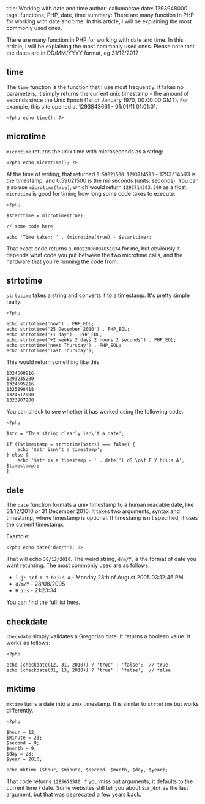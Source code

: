 <info>
title: Working with date and time
author: callumacrae
date: 1293948000
tags: functions, PHP, date, time
summary: There are many function in PHP for working with date and time. In this article, I will be explaining the most commonly used ones.
</info>

There are many function in PHP for working with date and time. In this article, I will be explaining the most commonly used ones. Please note that the dates are in DD/MM/YYYY format, eg 31/12/2012

## time

The `time` function is the function that I use most frequently. It takes no parameters, it simply returns the current unix timestamp - the amount of seconds since the Unix Epoch (1st of January 1970, 00:00:00 GMT). For example, this site opened at 1293843661 - 01/01/11 01:01:01.

	<?php echo time(); ?>

## microtime

`microtime` returns the unix time with microseconds as a string:

	<?php echo microtime(); ?>

At the time of writing, that returned `0.59021500 1293714593` - 1293714593 is the timestamp, and 0.59021500 is the miliseconds (units: seconds). You can also use `microtime(true)`, which would return `1293714593.590` as a float. `microtime` is good for timing how long some code takes to execute:

	<?php

	$starttime = microtime(true);

	// some code here

	echo 'Time taken: ' . (microtime(true) - $starttime);

That exact code returns `0.00022006034851074` for me, but obviously it depends what code you put between the two microtime calls, and the hardware that you're running the code from.

## strtotime

`strtotime` takes a string and converts it to a timestamp. It's pretty simple really:

	<?php

	echo strtotime('now') . PHP_EOL;
	echo strtotime('25 December 2010') . PHP_EOL;
	echo strtotime('+1 day') . PHP_EOL;
	echo strtotime('+2 weeks 2 days 2 hours 2 seconds') . PHP_EOL;
	echo strtotime('next Thursday') . PHP_EOL;
	echo strtotime('last Thursday');

This would return something like this:

	1324508816
	1293235200
	1324595216
	1325898418
	1324512000
	1323907200

You can check to see whether it has worked using the following code:

	<?php

	$str = 'This string clearly isn\'t a date';

	if (($timestamp = strtotime($str)) === false) {
		echo '$str isn\'t a timestamp';
	} else {
		echo '$str is a timestamp - ' . date('l dS \o\f F Y h:i:s A', $timestamp);
	}

## date

The `date` function formats a unix timestamp to a human readable date, like 31/12/2010 or 31 December 2010. It takes two arguments, syntax and timestamp, where timestamp is optional. If timestamp isn't specified, it uses the current timestamp.

Example:

	<?php echo date('d/m/Y'); ?>

That will echo `30/12/2010`. The weird string, `d/m/Y`, is the format of date you want returning. The most commonly used are as follows:

* `l jS \of F Y h:i:s A` - Monday 28th of August 2005 03:12:46 PM
* `d/m/Y` - 28/08/2005
* `H:i:s` - 21:23:34

You can find the full list [here](http://php.net/manual/en/function.date.php).

## checkdate

`checkdate` simply validates a Gregorian date. It returns a boolean value. It works as follows:

	<?php

	echo (checkdate(12, 31, 2010)) ? 'true' : 'false';  // true
	echo (checkdate(31, 13, 2010)) ? 'true' : 'false';  // false

## mktime

`mktime` turns a date into a unix timestamp. It is similar to `strtotime` but works differently.

	<?php

	$hour = 12;
	$minute = 23;
	$second = 0;
	$month = 9;
	$day = 28;
	$year = 2010;

	echo mktime ($hour, $minute, $second, $month, $day, $year);

That code returns `1285676580`. If you miss out arguments, it defaults to the current time / date. Some websites still tell you about `$is_dst` as the last argument, but that was deprecated a few years back.
